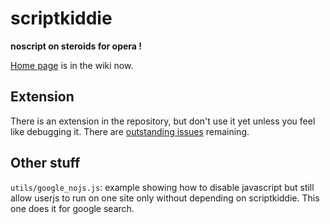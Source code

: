 scriptkiddie
============

**noscript on steroids for opera !**

[Home page](https://github.com/lemonsqueeze/scriptkiddie/wiki) is in the wiki now.


Extension
---------

There is an extension in the repository, but don't use it yet unless you feel like debugging it. There are [outstanding issues](http://my.opera.com/community/forums/topic.dml?id=1545262) remaining.

Other stuff
-----------

`utils/google_nojs.js`: example showing how to disable javascript but still allow userjs to run on one site only without depending on scriptkiddie. This one does it for google search.
